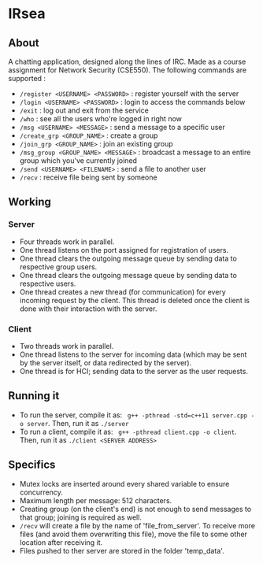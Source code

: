 # IRsea

## About

A chatting application, designed along the lines of IRC. Made as a course assignment for Network Security (CSE550).
The following commands are supported :

* `/register <USERNAME> <PASSWORD>` : register yourself with the server
* `/login <USERNAME> <PASSWORD>` : login to access the commands below
* `/exit` : log out and exit from the service
* `/who` : see all the users who're logged in right now
* `/msg <USERNAME> <MESSAGE>` : send a message to a specific user
* `/create_grp <GROUP_NAME>` : create a group
* `/join_grp <GROUP_NAME>` : join an existing group
* `/msg_group <GROUP_NAME> <MESSAGE>` : broadcast a message to an entire group which you've currently joined
* `/send <USERNAME> <FILENAME>` : send a file to another user
* `/recv` : receive file being sent by someone

## Working

### Server

* Four threads work in parallel.
* One thread listens on the port assigned for registration of users.
* One thread clears the outgoing message queue by sending data to respective group users.
* One thread clears the outgoing message queue by sending data to respective users.
* One thread creates a new thread (for communication) for every incoming request by the client. This thread is deleted once the client is done with their interaction with the server.


### Client
* Two threads work in parallel.
* One thread listens to the server for incoming data (which may be sent by the server itself, or data redirected by the server).
* One thread is for HCI; sending data to the server as the user requests.


## Running it
* To run the server, compile it as:  ` g++ -pthread -std=c++11 server.cpp -o server`. Then, run it as `./server`
* To run a client, compile it as:  ` g++ -pthread client.cpp -o client`. Then, run it as `./client <SERVER ADDRESS>`

## Specifics
* Mutex locks are inserted around every shared variable to ensure concurrency.
* Maximum length per message: 512 characters.
* Creating group (on the client's end) is not enough to send messages to that group; joining is required as well.
* `/recv` will create a file by the name of 'file_from_server'. To receive more files (and avoid them overwriting this file), move the file to some other location after receiving it.
* Files pushed to ther server are stored in the folder 'temp_data'.